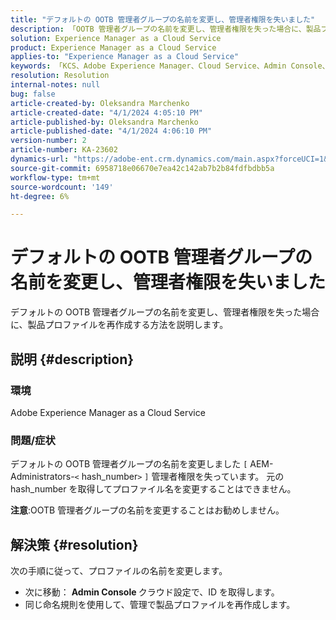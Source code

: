 ```yaml
---
title: "デフォルトの OOTB 管理者グループの名前を変更し、管理者権限を失いました"
description: 「OOTB 管理者グループの名前を変更し、管理者権限を失った場合に、製品プロファイルを再作成する方法を説明します。」
solution: Experience Manager as a Cloud Service
product: Experience Manager as a Cloud Service
applies-to: "Experience Manager as a Cloud Service"
keywords: 「KCS、Adobe Experience Manager、Cloud Service、Admin Console、製品プロファイル」
resolution: Resolution
internal-notes: null
bug: false
article-created-by: Oleksandra Marchenko
article-created-date: "4/1/2024 4:05:10 PM"
article-published-by: Oleksandra Marchenko
article-published-date: "4/1/2024 4:06:10 PM"
version-number: 2
article-number: KA-23602
dynamics-url: "https://adobe-ent.crm.dynamics.com/main.aspx?forceUCI=1&pagetype=entityrecord&etn=knowledgearticle&id=678b349c-41f0-ee11-904c-6045bd006149"
source-git-commit: 6958718e06670e7ea42c142ab7b2b84fdfbdbb5a
workflow-type: tm+mt
source-wordcount: '149'
ht-degree: 6%

---
```


# デフォルトの OOTB 管理者グループの名前を変更し、管理者権限を失いました


デフォルトの OOTB 管理者グループの名前を変更し、管理者権限を失った場合に、製品プロファイルを再作成する方法を説明します。

## 説明 {#description}


### 環境

Adobe Experience Manager as a Cloud Service

### 問題/症状

デフォルトの OOTB 管理者グループの名前を変更しました `[` AEM-Administrators-`<` hash_number`>` `]`  管理者権限を失っています。 元の hash_number を取得してプロファイル名を変更することはできません。



<b>注意</b>:OOTB 管理者グループの名前を変更することはお勧めしません。


## 解決策 {#resolution}


次の手順に従って、プロファイルの名前を変更します。

- 次に移動： <b>Admin Console </b>クラウド設定で、ID を取得します。
- 同じ命名規則を使用して、管理で製品プロファイルを再作成します。




